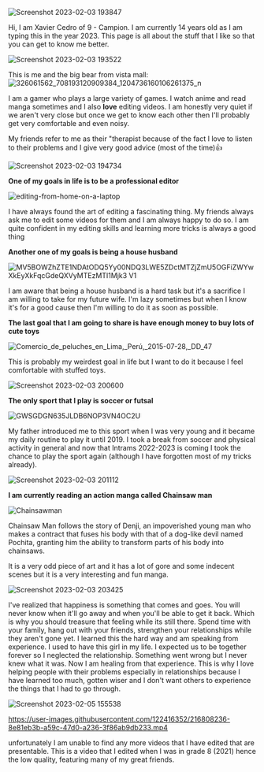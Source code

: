 ![Screenshot 2023-02-03 193847](https://user-images.githubusercontent.com/122416352/216594351-653f252d-d1df-4029-86ea-fde31eca0d0a.png)


Hi, I am Xavier Cedro of 9 - Campion. I am currently 14 years old as I am typing this in the year 2023. This page is all about the stuff that I like so that you can get to know me better. 

![Screenshot 2023-02-03 193522](https://user-images.githubusercontent.com/122416352/216593782-d2c8aa36-6b28-458f-85a1-2216d66cf301.png)

This is me and the big bear from vista mall:
![326061562_708193120909384_1204736160106261375_n](https://user-images.githubusercontent.com/122416352/216592584-8e6c385b-6e74-4e50-a02a-8491db97909e.jpg)

I am a gamer who plays a large variety of games. I watch anime and read manga sometimes and I also **love** editing videos. 
I am honestly very quiet if we aren't very close but once we get to know each other then I'll probably get very comfortable and even noisy.


My friends refer to me as their "therapist because of the fact I love to listen to their problems and I give very good advice (most of the time)👍


![Screenshot 2023-02-03 194734](https://user-images.githubusercontent.com/122416352/216595895-4a2d02cd-7e27-4e56-a756-49be6605a3e5.png)


**One of my goals in life is to be a professional editor**

![editing-from-home-on-a-laptop](https://user-images.githubusercontent.com/122416352/216596378-b9d5fc4b-531a-476c-851e-aee2bc1b3e1d.jpg)

I have always found the art of editing a fascinating thing. My friends always ask me to edit some videos for them and I am always happy to do so. I am quite confident in my editing skills and learning more tricks is always a good thing


**Another one of my goals is being a house husband**

![MV5BOWZhZTE1NDAtODQ5Yy00NDQ3LWE5ZDctMTZjZmU5OGFiZWYwXkEyXkFqcGdeQXVyMTEzMTI1Mjk3 _V1_](https://user-images.githubusercontent.com/122416352/216597465-6239a9f8-6fa9-4706-b293-6b253c7ee44d.jpg)

I am aware that being a house husband is a hard task but it's a sacrifice I am willing to take for my future wife. I'm lazy sometimes but when I know it's for a good cause then I'm willing to do it as soon as possible.


**The last goal that I am going to share is have enough money to buy lots of cute toys**

![Comercio_de_peluches_en_Lima,_Perú,_2015-07-28,_DD_47](https://user-images.githubusercontent.com/122416352/216599174-94c571ea-1a11-4add-8187-1e68b94a182c.JPG)

This is probably my weirdest goal in life but I want to do it because I feel comfortable with stuffed toys.

![Screenshot 2023-02-03 200600](https://user-images.githubusercontent.com/122416352/216599680-af7175af-f722-4186-83a7-c847d8e20f92.png)


**The only sport that I play is soccer or futsal**

![GWSGDGN635JLDB6NOP3VN4OC2U](https://user-images.githubusercontent.com/122416352/216600041-dc7751a9-7cc5-4951-868c-3462dad8eb9d.jpg)

My father introduced me to this sport when I was very young and it became my daily routine to play it until 2019. I took a break from soccer and physical activity in general and now that Intrams 2022-2023 is coming I took the chance to play the sport again (although I have forgotten most of my tricks already).


![Screenshot 2023-02-03 201112](https://user-images.githubusercontent.com/122416352/216600704-ab374816-8e79-4715-b710-3884f4d7c7c2.png)

**I am currently reading an action manga called Chainsaw man**

![Chainsawman](https://user-images.githubusercontent.com/122416352/216601022-a9eb771d-d057-4990-a4bb-5ac7d83c342d.jpg)

Chainsaw Man follows the story of Denji, an impoverished young man who makes a contract that fuses his body with that of a dog-like devil named Pochita, granting him the ability to transform parts of his body into chainsaws.

It is a very odd piece of art and it has a lot of gore and some indecent scenes but it is a very interesting and fun manga.


![Screenshot 2023-02-03 203425](https://user-images.githubusercontent.com/122416352/216604948-8c9d33bf-00a6-419e-8844-c4ba84b68de9.png)

I've realized that happiness is something that comes and  goes. You will never know when it'll go away and when you'll be able to get it back. Which is why you should treasure that feeling while its still there. Spend time with your family, hang out with your friends, strengthen your relationships while they aren't gone yet. I learned this the hard way and am speaking from experience. I used to have this girl in my life. I expected us to be together forever so I neglected the relationship. Something went wrong but I never knew what it was. Now I am healing from that experience. This is why I love helping people with their problems especially in relationships because I have learned too much, gotten wiser and I don't want others to experience the things that I had to go through.


![Screenshot 2023-02-05 155538](https://user-images.githubusercontent.com/122416352/216807954-1e185e2f-d77f-46a9-91aa-c59facc4397f.png)



https://user-images.githubusercontent.com/122416352/216808236-8e81eb3b-a59c-47d0-a236-3f86ab9db233.mp4

unfortunately I am unable to find any more videos that I have edited that are presentable. This is a video that I edited when I was in grade 8 (2021) hence the low quality, featuring many of my great friends.




















